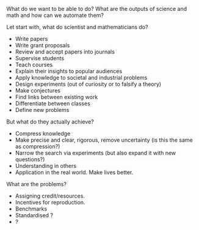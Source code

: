 What do we want to be able to do? What are the outputs of science and math and how can we automate them?

Let start with, what do scientist and mathematicians do?

* Write papers
* Write grant proposals
* Review and accept papers into journals 
* Supervise students
* Teach courses
* Explain their insights to popular audiences
* Apply knowledge to societal and industrial problems
* Design experiments (out of curiosity or to falsify a theory)
* Make conjectures
* Find links between existing work
* Differentiate between classes
* Define new problems

But what do they actually achieve?

* Compress knowledge
* Make precise and clear, rigorous, remove uncertainty (is this the same as compression?)
* Narrow the search via experiments (but also expand it with new questions?)
* Understanding in others
* Application in the real world. Make lives better.

What are the problems?

* Assigning credit/resources.
* Incentives for reproduction.
* Benchmarks
* Standardised ?
* ?
